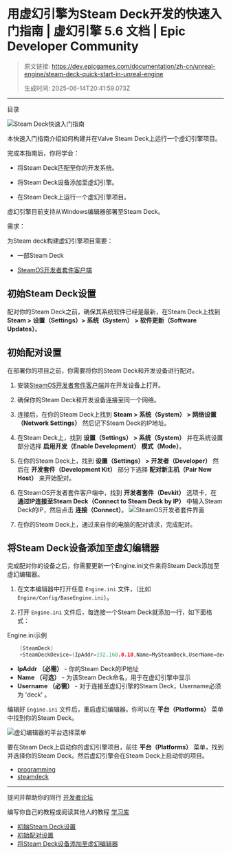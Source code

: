 # 用虚幻引擎为Steam Deck开发的快速入门指南 | 虚幻引擎 5.6 文档 | Epic Developer Community

> 原文链接: https://dev.epicgames.com/documentation/zh-cn/unreal-engine/steam-deck-quick-start-in-unreal-engine
> 
> 生成时间: 2025-06-14T20:41:59.073Z

---

目录

![Steam Deck快速入门指南](https://dev.epicgames.com/community/api/documentation/image/df224893-c6fd-4892-8905-ac0b0296e9e4?resizing_type=fill&width=1920&height=335)

本快速入门指南介绍如何构建并在Valve Steam Deck上运行一个虚幻引擎项目。

完成本指南后，你将学会：

-   将Steam Deck匹配至你的开发系统。
    
-   将Steam Deck设备添加至虚幻引擎。
    
-   在Steam Deck上运行一个虚幻引擎项目。
    

虚幻引擎目前支持从Windows编辑器部署至Steam Deck。

需求：

为Steam deck构建虚幻引擎项目需要：

-   一部Steam Deck
    
-   [SteamOS开发者套件客户端](https://partner.steamgames.com/doc/steamdeck/loadgames)
    

## 初始Steam Deck设置

配对你的Steam Deck之前，确保其系统软件已经是最新，在Steam Deck上找到 **Steam > 设置（Settings）> 系统（System） > 软件更新（Software Updates）**。

## 初始配对设置

在部署你的项目之前，你需要将你的Steam Deck和开发设备进行配对。

1.  安装[SteamOS开发者套件客户端](https://partner.steamgames.com/doc/steamdeck/loadgames)并在开发设备上打开。
    
2.  确保你的Steam Deck和开发设备连接至同一个网络。
    
3.  连接后，在你的Steam Deck上找到 **Steam > 系统（System） > 网络设置（Network Settings）** 然后记下Steam Deck的IP地址。
    
4.  在Steam Deck上，找到 **设置（Settings） > 系统（System）** 并在系统设置部分选择 **启用开发（Enable Development）** **模式（Mode）**。
    
5.  在你的Steam Deck上，找到 **设置（Settings） > 开发者（Developer）** 然后在 **开发套件（Development Kit）** 部分下选择 **配对新主机（Pair New Host）** 来开始配对。
    
6.  在SteamOS开发者套件客户端中，找到 **开发者套件（Devkit）** 选项卡，在 **通过IP连接至Steam Deck（Connect to Steam Deck by IP）** 中输入Steam Deck的IP，然后点击 **连接（Connect）**。 ![SteamOS开发者套件界面](https://d1iv7db44yhgxn.cloudfront.net/documentation/images/08614339-2309-4ade-87b5-d4230e040707/steam-deck-quick-start-connect-by-ip.png)
    
7.  在你的Steam Deck上，通过来自你的电脑的配对请求，完成配对。
    

## 将Steam Deck设备添加至虚幻编辑器

完成配对你的设备之后，你需要更新一个Engine.ini文件来将Steam Deck添加至虚幻编辑器。

1.  在文本编辑器中打开任意 `Engine.ini` 文件，（比如 `Engine/Config/BaseEngine.ini`）。
    
2.  打开 `Engine.ini` 文件后，每连接一个Steam Deck就添加一行，如下面格式：
    

Engine.ini示例

```cpp
	[SteamDeck]
	+SteamDeckDevice=(IpAddr=192.168.0.10,Name=MySteamDeck,UserName=deck)
```

-   **IpAddr （必需）** - 你的Steam Deck的IP地址
-   **Name （可选）** - 为该Steam Deck命名，用于在虚幻引擎中显示
-   **Username （必需）** - 对于连接至虚幻引擎的Steam Deck，Username必须为 'deck' 。

编辑好 `Engine.ini` 文件后，重启虚幻编辑器。你可以在 **平台（Platforms）** 菜单中找到你的Steam Deck。

![虚幻编辑器的平台选择菜单](https://d1iv7db44yhgxn.cloudfront.net/documentation/images/3d4450e5-53b5-4ff9-8564-61cac85f2e82/steam-deck-quick-start-platform-selection.png)

要在Steam Deck上启动你的虚幻引擎项目，前往 **平台（Platforms）** 菜单，找到并选择你的Steam Deck。然后虚幻引擎会在Steam Deck上启动你的项目。

-   [programming](https://dev.epicgames.com/community/search?query=programming)
-   [steamdeck](https://dev.epicgames.com/community/search?query=steamdeck)

* * *

提问并帮助你的同行 [开发者论坛](https://forums.unrealengine.com/categories?tag=unreal-engine)

编写你自己的教程或阅读其他人的教程 [学习库](https://dev.epicgames.com/community/unreal-engine/learning)

-   [初始Steam Deck设置](/documentation/zh-cn/unreal-engine/steam-deck-quick-start-in-unreal-engine#%E5%88%9D%E5%A7%8Bsteamdeck%E8%AE%BE%E7%BD%AE)
-   [初始配对设置](/documentation/zh-cn/unreal-engine/steam-deck-quick-start-in-unreal-engine#%E5%88%9D%E5%A7%8B%E9%85%8D%E5%AF%B9%E8%AE%BE%E7%BD%AE)
-   [将Steam Deck设备添加至虚幻编辑器](/documentation/zh-cn/unreal-engine/steam-deck-quick-start-in-unreal-engine#%E5%B0%86steamdeck%E8%AE%BE%E5%A4%87%E6%B7%BB%E5%8A%A0%E8%87%B3%E8%99%9A%E5%B9%BB%E7%BC%96%E8%BE%91%E5%99%A8)